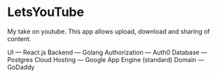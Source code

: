 # LetsYouTube
My take on youtube. This app allows upload, download and sharing of content.

UI — React.js
Backend — Golang
Authorization — Auth0
Database — Postgres
Cloud Hosting — Google App Engine (standard)
Domain — GoDaddy
